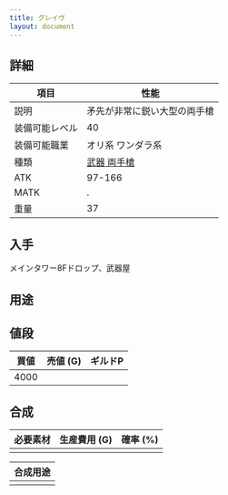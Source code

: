 ```yaml
---
title: グレイヴ
layout: document
---
```

## 詳細


|項目|性能|
|---|---|
|説明|矛先が非常に鋭い大型の両手槍|
|装備可能レベル|40|
|装備可能職業|オリ系 ワンダラ系|
|種類|[武器 両手槍](武器(両手槍))|
|ATK|97-166|
|MATK|.|
|重量|37|

## 入手

メインタワー8Fドロップ、武器屋

## 用途


## 値段


|買値|売値 (G)|ギルドP|
|---|---|---|
|4000|||
	

## 合成


|必要素材|生産費用 (G)|確率 (%)|
|---|---|---|
||||


|合成用途|
|---|
||
